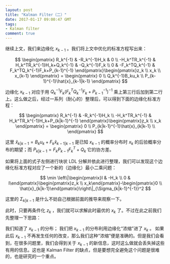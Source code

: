 ```yaml
---
layout: post
title: "Kalman Filter（二）"
date: 2017-01-17 09:00:47 GMT
tags:
- Kalman filter
comment: true
---
```


继续上文，我们来边缘化 $x_{k-1}$ 。我们将上文中优化的标准方程写出来：

$$
\begin{pmatrix}
R_k^{-1} & -R_k^{-1}H_k & 0 \\
-H_k^TR_k^{-1} & H_k^TR_k^{-1}H_k+Q_k^{-1} & -Q_k^{-1}F_k \\
0 & -F_k^TQ_k^{-1} & F_k^TQ_k^{-1}F_k+P_{k-1}^{-1}
\end{pmatrix}\begin{pmatrix}z_k \\ x_k \\ x_{k-1} \end{pmatrix} = \begin{pmatrix}
0 \\
Q_k^{-1}B_ku_k \\
P_{k-1}^{-1}\hat{x}_{k-1|k-1}
\end{pmatrix}
$$

边缘化 $x_{k-1}$ 对应于用 $Q_k^{-1}F_k(F_k^TQ_k^{-1}F_k+P_{k-1}^{-1})^{-1}$ 乘上第三行后加到第二行上。这么做之后，经过一系列（耐心的）整理后，可以得到下面的边缘化标准方程：

$$
\begin{pmatrix}
R_k^{-1} & -R_k^{-1}H_k \\
-H_k^TR_k^{-1} & H_k^TR_k^{-1}H_k+P_{k|k-1}^{-1}
\end{pmatrix}\begin{pmatrix}z_k \\ x_k \end{pmatrix} = \begin{pmatrix}
0 \\
P_{k|k-1}^{-1}\hat{x}_{k|k-1} \\
\end{pmatrix}
$$

这里 $\hat{x}_{k|k-1} = B_ku_k+F_k\hat{x}_{k-1|k-1}$ 是已知 $x_{k-1}$ 的概率分布时 $x_k$ 的后验概率分布的期望；而 $P_{k|k-1} = F_kP_{k-1}F_k^T+Q_k$ 它的协方差。

如果将上面的式子左侧进行块状 LDL 分解并依此进行整理，我们可以发现这个边缘化标准方程对应了一个新的（边缘化）最小二乘问题：

$$
\min \left\|\begin{pmatrix}I & -H_k \\ 0 & I\end{pmatrix}\begin{pmatrix}z_k \\ x_k\end{pmatrix}-\begin{pmatrix}0 \\ \hat{x}_{k|k-1}\end{pmatrix}\right\|_{\Sigma_{k|k-1}^{-1}}^2
$$

这里的 $\Sigma_{k|k-1}$ 是什么不妨自己根据前面的推导来观察一下。

此时，只要再条件化 $z_k$ ，我们就可以求解此时最优的 $x_k$ 了。不过在此之前我们先整理一下思路：

我们知道了 $x_{k-1}$ 的分布；
我们把 $x_{k-1}$ 的分布利用边缘化“浓缩”进了 $x_k$ 。
如果此后 $x_{k-1}$ 不再发生任何的改变，那么我们这种“浓缩”便是准确的。但是我们会看到，在很多问题里，我们会得到关于 $x_{k-1}$ 的新信息，这时这么做就会丢失掉这些有用的信息。这也是 Kalman Filter 的缺点，但是要想完全避免这个问题是很难的，也是研究的一个重点。

